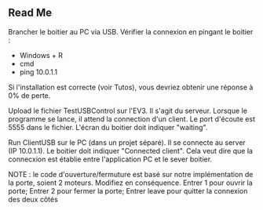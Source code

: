 ## Read Me

Brancher le boitier au PC via USB. Vérifier la connexion en pingant le boitier :
- Windows + R
- cmd
- ping 10.0.1.1

Si l'installation est correcte (voir Tutos), vous devriez obtenir une réponse à 0% de perte. 

Upload le fichier TestUSBControl sur l'EV3. Il s'agit du serveur. Lorsque le programme
se lance, il attend la connection d'un client. Le port d'écoute est 5555 dans le fichier.
L'écran du boitier doit indiquer "waiting".

Run ClientUSB sur le PC (dans un projet séparé). Il se connecte au server (IP 10.0.1.1).
Le boitier doit indiquer "Connected client". Cela veut dire que la connecxion est établie entre
l'application PC et le sever boitier.

NOTE : le code d'ouverture/fermuture est basé sur notre implémentation de la porte, soient 2 moteurs. Modifiez en conséquence.
Entrer 1 pour ouvrir la porte;
Entrer 2 pour fermer la porte;
Entrer leave pour quitter la connexion des deux côtés